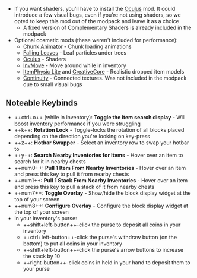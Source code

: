 - If you want shaders, you'll have to install the [Oculus](https://modrinth.com/mod/oculus) mod. It could introduce a few visual bugs, even if you're not using shaders, so we opted to keep this mod out of the modpack and leave it as a choice
    - A fixed version of Complementary Shaders is already included in the modpack
- Optional cosmetic mods (these weren't included for performance):
    - [Chunk Animator](https://modrinth.com/mod/chunkanimator) - Chunk loading animations
    - [Falling Leaves](https://modrinth.com/mod/fallingleavesforge) - Leaf particles under trees
    - [Oculus](https://modrinth.com/mod/oculus) - Shaders
    - [InvMove](https://modrinth.com/mod/invmove) - Move around while in inventory
    - [ItemPhysic Lite](https://modrinth.com/mod/itemphysic-lite) and [CreativeCore](https://modrinth.com/mod/creativecore) - Realistic dropped item models
    - [Continuity](https://modrinth.com/mod/continuity) - Connected textures. Was not included in the modpack due to small visual bugs


## Noteable Keybinds

- ++ctrl+o++ (while in inventory): **Toggle the item search display** - Will boost inventory performance if you were struggling
- ++k++: **Rotation Lock** - Toggle-locks the rotation of all blocks placed depending on the direction you're looking on key-press
- ++z++: **Hotbar Swapper** - Select an inventory row to swap your hotbar to
- ++y++: **Search Nearby Inventories for Items** - Hover over an item to search for it in nearby chests
- ++num0++: **Pull 1 Item From Nearby Inventories** - Hover over an item and press this key to pull it from nearby chests
- ++num1++: **Pull 1 Stack From Nearby Inventories** - Hover over an item and press this key to pull a stack of it from nearby chests
- ++num7++: **Toggle Overlay** - Show/hide the block display widget at the top of your screen
- ++num8++: **Configure Overlay** - Configure the block display widget at the top of your screen
- In your inventory's purse:
    - ++shift+left-button++-click the purse to deposit all coins in your inventory
    - ++ctrl+left-button++-click the purse's withdraw button (on the bottom) to put all coins in your inventory
    - ++shift+left-button++-click the purse's arrow buttons to increase the stack by 10
    - ++right-button++-click coins in held in your hand to deposit them to your purse